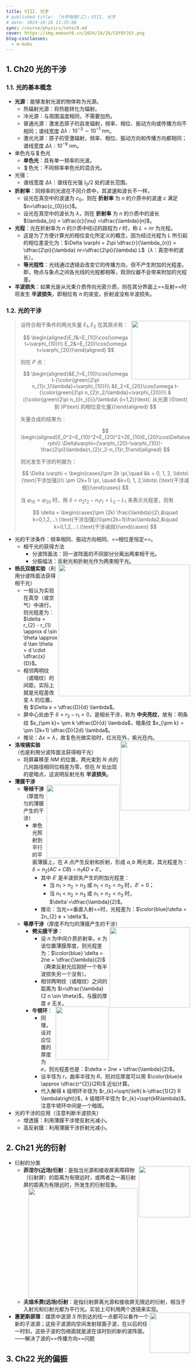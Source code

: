 ```yaml
---
title: VIII. 光学
# published-title: 「大学物理(乙)」VIII. 光学
# date: 2024-10-26 11:35:00
sync: /course/physics/note/8.md
cover: https://img.memset0.cn/2024/10/26/CQfQYJGt.png
blog-cssclasses:
  - m-mubu
---
```


## 1. Ch20 光的干涉

### 1.1. 光的基本概念

- **光源**：能够发射光波的物体称为光源。
    - 热辐射光源：将热能转化为辐射。
    - 冷光源：与周围温度相同，不需要加热。
    - 普通光源：激发态原子的自发辐射，频率、相位、振动方向或传播方向不相同；谱线宽度 $\Delta \lambda: 10^{-3} \sim 10^{-1} \text{ nm}$。
    - 激光光源：原子的受激辐射，频率、相位、振动方向和传播方向都相同；谱线宽度 $\Delta \lambda: 10^{-9}\text{ nm}$。
- 单色光与复色光
    - **单色光**：具有单一频率的光波。
    - 复色光：不同频率单色光的混合光。
- 光强：
    - 谱线宽度 $\Delta \lambda$：谱线在光强 $I_{0}/2$ 处的波长范围。
- **折射率**：同频率的光波在不同介质中，其波速和波长不一样。
    - 设光在真空中的波速为 $c_{0}$，则在 **折射率** 为 $n$ 的介质中的波速 $c$ 满足 $n=\dfrac{c_{0}}{c}$。
    - 设光在真空中的波长为 $\lambda$，则在 **折射率** 为 $n$ 的介质中的波长 $\lambda_{n} = \dfrac{c}{\nu} =\dfrac{\lambda}{n}$。
- **光程**：光在折射率为 $n$ 的介质中经过的路程为 $r$ 时，称 $L=nr$ 为光程。
    - 这是为了方便计算光的相位变化所定义的概念，因为经过光程为 $L$ 所引起的相位差变化为：$\Delta \varphi = 2\pi \dfrac{r}{\lambda_{n}} = \dfrac{2\pi}{\lambda} nr=\dfrac{2\pi}{\lambda} L$（$\lambda$：真空中的波长）。
    - **等光程性**：光线通过透镜会改变它的传播方向，但不产生附加的光程差。即，物点与象点之间各光线的光程都相等，观测仪器不会带来附加的光程差。
- **半波损失**：如果光是从光束介质传向光密介质，则在其分界面上==反射==时将发生 **半波损失**，即相位有 $\pi$ 的突变。折射波没有半波损失。

### 1.2. 光的干涉

> <img src="https://img.memset0.cn/2024/11/27/k6yl4GCX.png" align="right" width="160">设符合相干条件的两光矢量 $E_{1},E_{2}$ 在其原点有：
>
> $$
> \begin{aligned}E_1&=E_{10}\cos(\omega t+\varphi_{10})\\ E_2&=E_{20}\cos(\omega t+\varphi_{20})\end{aligned}
> $$
>
> 则在 $P$ 点：
>
> $$
> \begin{aligned}&E_1=E_{10}\cos(\omega t-{\color{green}2\pi n_{1}r_1/\lambda}+\varphi_{10})\\ &E_2=E_{20}\cos(\omega t-{\color{green}2\pi n_{2}r_2/\lambda}+\varphi_{20})\\ &({\color{green}2\pi n_{i}r_{{i}}/\lambda\ (i=1,2)}\text{: 从光源 }S\text{ 到 }P\text{ 的相位变化量})\end{aligned}
> $$
>
> 矢量合成的结果为：
>
> $$
> \begin{aligned}E_0^2=E_{10}^2+E_{20}^2+2E_{10}E_{20}\cos\Delta\varphi\\ \Delta\varphi=(\varphi_{20}-\varphi_{10})-\frac{2\pi}\lambda(n_{2}r_2-n_{1}r_1)\end{aligned}
> $$
>
> 则光发生干涉的判据为：
>
> $$
> \Delta \varphi = \begin{cases}\pm 2k \pi,\quad &k = 0, 1, 2, \ldots\ (\text{干涉加强})\\ \pm (2k+1) \pi, \quad &k=0, 1, 2,\ldots\ (\text{干涉减弱})\end{cases}
> $$
>
> 当 $\varphi_{10} = \varphi_{20}$ 时，用 $\delta=n_{2}r_{2}-n_{1}r_{1}=L_2-L_{1}$ 来表示光程差，则有
>
> $$
> \delta = \begin{cases}\pm (2k) \frac{\lambda}{2},&\quad k=0,1,2,...\ (\text{干涉加强})\\\pm(2k+1)\frac\lambda2,&\quad k=0,1,2,...\ (\text{干涉减弱})\end{cases}
> $$

- 光的干涉条件：频率相同、振动方向相同、==相位差恒定==。
    - 相干光的获得方法
        - 分波阵面法：同一波阵面的不同部分分离出两束相干光。
        - 分振幅法：反射光和折射光作为两束相干光。
- <img src="https://img.memset0.cn/2024/11/27/FeDtxCoY.png" align="right" width="360">**杨氏双缝实验**（利用分波阵面法获得相干光）
    - 一般认为实验在真空（或空气）中进行，则光程差为：$\delta = r_{2} - r_{1} \approx d \sin \theta \approx d \tan \theta = d \cdot \dfrac{x}{D}$。
    - 相邻两明纹（或暗纹）的间距，实际上就是光程差改变 $\lambda$ 的位置，有 $\Delta x = \dfrac{D}{d} \lambda$。
    - 屏中心处由于 $\delta = r_{2}-r_{1} = 0$，是相长干涉，称为 **中央亮纹**，故有：明条纹 $x_{\pm k}= \pm k \dfrac{D}{d} \lambda$，暗条纹 $x_{\pm k} = \pm (2k+1) \dfrac{D}{2d} \lambda$。
    - 推论：$\Delta x\propto\lambda$，故复色光做实验时，红光在外，紫光在内。
- <img src="https://img.memset0.cn/2024/11/27/vUQTODOM.png" align="right" width="190">**洛埃镜实验**（也是利用分波阵面法获得相干光）
    - 将屏幕移至 $NM$ 的位置，两光束到 $N$ 点的几何路径相同位相差为零，但在 $N$ 处出现的是暗点，这说明反射光有 **半波损失**。
- **薄膜干涉**
    - <img src="https://img.memset0.cn/2024/11/27/v79drNJ7.png" align="right" width="200">**等倾干涉**（厚度均匀的薄膜产生的干涉）
        - 单色光照射到平行的平面薄膜上，在 $A$ 点产生反射和折射，形成 $a,b$ 两光束，其光程差为：$\delta = n_{2} (AC + CB) - n_{1} AD + \delta'$。
            - 其中 $\delta'$ 是半波损失产生的附加光程差：
                - 当 $n_{1}>n_{2}>n_{3}$ 或 $n_{1}<n_{2}<n_{3}$ 时，$\delta'=0$；
                - 当 $n_{1} < n_{2} > n_{3}$ 或 $n_{1} > n_{2} < n_{3}$ 时，$\delta'=\dfrac{\lambda}{2}$。
            - 推论：当光==垂直入射==时，光程差为：$\color{blue}\delta = 2n_{2} e + \delta'$。
    - **等厚干涉**（厚度不均匀的薄膜产生的干涉）
        - <img src="https://img.memset0.cn/2024/11/28/7gzEGie5.png" align="right" width="220">**劈尖膜干涉**：
            - 设 $n$ 为中间介质折射率，$e$ 为该位置薄膜厚度，则光程差为：$\color{blue} \delta = 2ne + \dfrac{\lambda}{2}$（两束反射光应刚好一个有半波损失另一个没有）。
            - 相邻两明纹（或暗纹）之间的距离为 $l=\dfrac{\lambda}{2 n \sin \theta}$，与膜的厚度 $e$ 无关。
        - <img src="https://img.memset0.cn/2024/11/28/hQxCQUeM.png" align="right" width="145">**牛顿环**：
            - 同理，设对应位置的厚度为 $e$，则光程差也是：$\delta = 2ne + \dfrac{\lambda}{2}$。
            - 设半径为 $r$，曲率半径为 $R$，则对应厚度可以用 $\color{blue}e \approx \dfrac{r^{2}}{2R}$ 近似计算。
            - 代入解得 $k$ 级明环半径为 $r_{k}=\sqrt{\left( k-\dfrac{1}{2} R \lambda\right)}$，$k$ 级暗环半径为 $r_{k}=\sqrt{kR\lambda}$，注意牛顿环中间是一个暗斑。
- 光的干涉的应用（注意判断半波损失）
	- 增透膜：利用薄膜干涉使反射光减小。
	- 高反射膜：利用薄膜干涉折射光减小。

## 2. Ch21 光的衍射

- 衍射的分类
    - <img src="https://img.memset0.cn/2024/11/21/acUe1pfA.png" align="right" width="140">**菲涅尔(近场)衍射**：是指当光源和接收屏离障碍物（衍射屏）的距离为有限远时，或两者之一离衍射屏的距离为有限远时，所发生的衍射现象。
    - <img src="https://img.memset0.cn/2024/11/21/a8ylphml.png" align="right" width="300">**夫琅禾费(远场)衍射**：是指衍射屏离光源和接收屏无限远的衍射，相当于入射光和衍射光都为平行光。实验上可利用两个透镜来实现。
- <img src="https://img.memset0.cn/2024/11/21/sqlgveyx.png" width="110" align="right">**惠更斯原理**：媒质中波源 $S$ 所到达的任一点都可以看作一个新的子波源；这些子波源向空间发射球面子波，在以后的任一时刻，这些子波的包络面就是波在该时刻的新的波阵面。——解决了波的==传播方向==问题

## 3. Ch22 光的偏振
